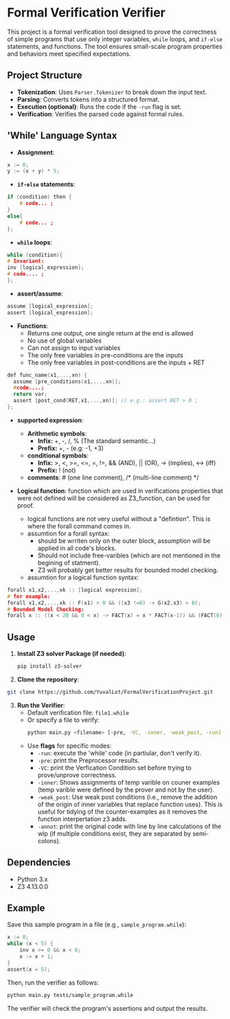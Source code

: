 
# Formal Verification Verifier

This project is a formal verification tool designed to prove the correctness of simple programs that use only integer variables, `while` loops, and `if-else` statements, and functions. The tool ensures small-scale program properties and behaviors meet specified expectations.

## Project Structure

- **Tokenization**: Uses `Parser.Tokenizer` to break down the input text.
- **Parsing**: Converts tokens into a structured format.
- **Execution (optional)**: Runs the code if the `-run` flag is set.
- **Verification**: Verifies the parsed code against formal rules.

## 'While' Language Syntax

- **Assignment**:
```c
x := 0;
y := (x + y) * 5;
```
- **`if-else` statements**:
```c
if (condition) then {
    # code... ;
}
else{
    # code... ;
};
```
- **`while` loops**:
```c
while (condition){
# Invariant:
inv [logical_expression];
# code.... ;
};
```
- **assert/assume**:
```c
assume [logical_expression];
assert [logical_expression];
```
- **Functions**:
    - Returns one output, one single return at the end​ is allowed
    - No use of global variables​
    - Can not assign to input variables​
    - The only free variables in pre-conditions are the inputs​
    - The only free variables in post-conditions are the inputs + RET
```c
def func_name(x1,...,xn) {
  assume [pre_conditions(x1,...,xn)];
  #code....;
  return var;
  assert [post_cond(RET,x1,...,xn)]; // e.g.: assert RET > 0 ;
};
```
- **supported expression**:
    - **Arithmetic symbols**:
        - **Infix:**  +, -, /, % (The standard semantic...)
        - **Prefix:**  +, - (e.g: -1, +3)
    - **conditional symbols**:
        - **Infix:**  >, <, >=, <=, =, !=, && (AND), || (OR), -> (implies), <-> (iff)
        - **Prefix:**  ! (not)
    - **comments**: # (one line comment),  /* (multi-line comment) */

- **Logical function**: function which are used in verifications properties that were not defined will be considered as Z3_function, can be used for proof.
    - logical functions are not very useful without a "defintion". This is where the forall command comes in.
    - assumtion for a forall syntax:
        - should be wrriten only on the outer block, assumption will be applied in all code's blocks.
        - Should not include free-varibles (which are not mentioned in the begining of statment).
        - Z3 will probably get better results for bounded model checking.
    - assumtion for a logical function syntax:
```c
forall x1,x2,...,xk :: [logical expression];
# for example:
forall x1,x2,...,xk :: F(x1) > 0 && ((x3 !=0) -> G(x2,x3) > 0);
# Bounded Model Checking:
forall x :: ((x < 20 && 0 < x) -> FACT(x) = x * FACT(x-1)) && (FACT(0) = 1);
```
## Usage
1. **Install Z3 solver Package (if needed)**:
   ```bash
   pip install z3-solver
   ```
2. **Clone the repository**:
```bash
git clone https://github.com/YuvalLot/FormalVerificationProject.git
   ```
3. **Run the Verifier**:
   - Default verification file: `file1.while`
   - Or specify a file to verify:
     ```bash
     python main.py <filename> [-pre, -VC, -inner, -weak_post, -run]
     ```
   - Use **flags** for specific modes:
       - `-run`: execute the 'while' code (in partiular, don't verify it).
       - `-pre`: print the Preprocessor results.
       - `-VC`: print the Verfication Condition set before trying to prove/unprove correctness.
       - `-inner`: Shows assignments of temp varible on couner examples (temp varible were defined by the prover and not by the user).
       - `-weak_post`: Use weak post conditions (i.e., remove the addition of the origin of inner variables that replace function uses). This is useful for tidying of the counter-examples as it removes the function interpertation z3 adds. 
       - `-annot`: print the original code with line by line calculations of the wlp (if multiple conditions exist, they are separated by semi-colons).
       
## Dependencies
- Python 3.x
- Z3 4.13.0.0

## Example

Save this sample program in a file (e.g., `sample_program.while`):

```c
x := 0;
while (x < 5) {
    inv x >= 0 && x < 6;
    x := x + 1;
}
assert(x = 5);
```

Then, run the verifier as follows:

```bash
python main.py tests/sample_program.while
```

The verifier will check the program's assertions and output the results.


